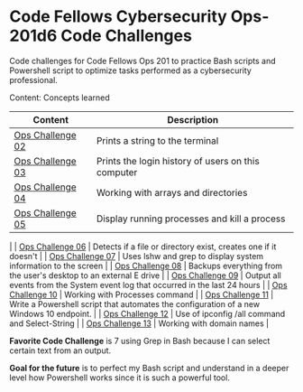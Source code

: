 # Code Fellows Cybersecurity Ops-201d6 Code Challenges
Code challenges for Code Fellows Ops 201 to practice Bash scripts and Powershell script to optimize tasks performed as a cybersecurity professional. 

Content: Concepts learned

| Content   | Description |
| ----------| --- |
| [Ops Challenge 02](https://github.com/connieuribe/ops-201d6-code-challenges/blob/main/ops-challenge02.sh)         | Prints a string to the terminal |
| [Ops Challenge 03](https://github.com/connieuribe/ops-201d6-code-challenges/blob/main/ops-challenge03.sh)             | Prints the login history of users on this computer    |
| [Ops Challenge 04](https://github.com/connieuribe/ops-201d6-code-challenges/blob/main/ops-challenge04.sh)         | Working with arrays and directories |
| [Ops Challenge 05](https://github.com/connieuribe/ops-201d6-code-challenges/blob/main/ops-challenge05.sh)         | Display running processes and kill a process
 |
| [Ops Challenge 06](https://github.com/connieuribe/ops-201d6-code-challenges/blob/main/ops-challenge06.sh)         | Detects if a file or directory exist, creates one if it doesn't |
| [Ops Challenge 07](https://github.com/connieuribe/ops-201d6-code-challenges/blob/main/ops-challenge07.sh)         | Uses lshw and grep to display system information to the screen |
| [Ops Challenge 08](https://github.com/connieuribe/ops-201d6-code-challenges/blob/main/ops-challenge08.bat)        | Backups everything from the user's desktop to an external E drive
 |
| [Ops Challenge 09](https://github.com/connieuribe/ops-201d6-code-challenges/blob/main/ops-challenge09.ps1)        | Output all events from the System event log that occurred in the last 24 hours  |
| [Ops Challenge 10](https://github.com/connieuribe/ops-201d6-code-challenges/blob/main/ops-challenge10.ps1)        | Working with Processes command |
| [Ops Challenge 11](https://github.com/connieuribe/ops-201d6-code-challenges/blob/main/ops-challenge11.ps1)         | Write a Powershell script that automates the configuration of a new Windows 10 endpoint. |
| [Ops Challenge 12](https://github.com/connieuribe/ops-201d6-code-challenges/blob/main/ops-challenge12.ps1)        | Use of ipconfig /all command and Select-String |
| [Ops Challenge 13](https://github.com/connieuribe/ops-201d6-code-challenges/blob/main/ops-challenge13.sh)         | Working with domain names |






**Favorite Code Challenge** is 7 using Grep in Bash because I can select certain text from an output. 


**Goal for the future** is to perfect my Bash script and understand in a deeper level how Powershell works since it is such a powerful tool. 

